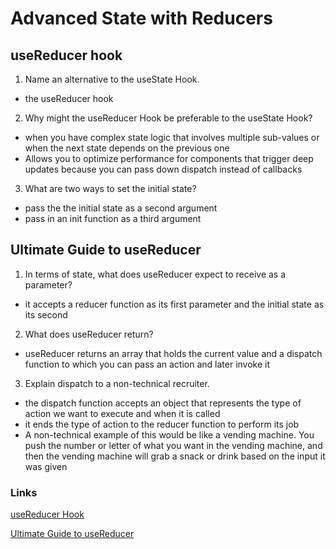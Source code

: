 # Advanced State with Reducers

## useReducer hook
1. Name an alternative to the useState Hook.
- the useReducer hook

2. Why might the useReducer Hook be preferable to the useState Hook?
- when you have complex state logic that involves multiple sub-values or when the next state depends on the previous one
- Allows you to optimize performance for components that trigger deep updates because you can pass down dispatch instead of callbacks

3. What are two ways to set the initial state?
- pass the the initial state as a second argument
- pass in an init function as a third argument

## Ultimate Guide to useReducer
1. In terms of state, what does useReducer expect to receive as a parameter?
- it accepts a reducer function as its first parameter and the initial state as its second

2. What does useReducer return?
- useReducer returns an array that holds the current value and a dispatch function to which you can pass an action and later invoke it

3. Explain dispatch to a non-technical recruiter.
- the dispatch function accepts an object that represents the type of action we want to execute and when it is called
- it ends the type of action to the reducer function to perform its job
- A non-technical example of this would be like a vending machine. You push the number or letter of what you want in the vending machine, and then the vending machine will grab a snack or drink based on the input it was given

### Links
[useReducer Hook](https://reactjs.org/docs/hooks-reference.html#usereducer)

[Ultimate Guide to useReducer](https://blog.logrocket.com/react-usereducer-hook-ultimate-guide/)